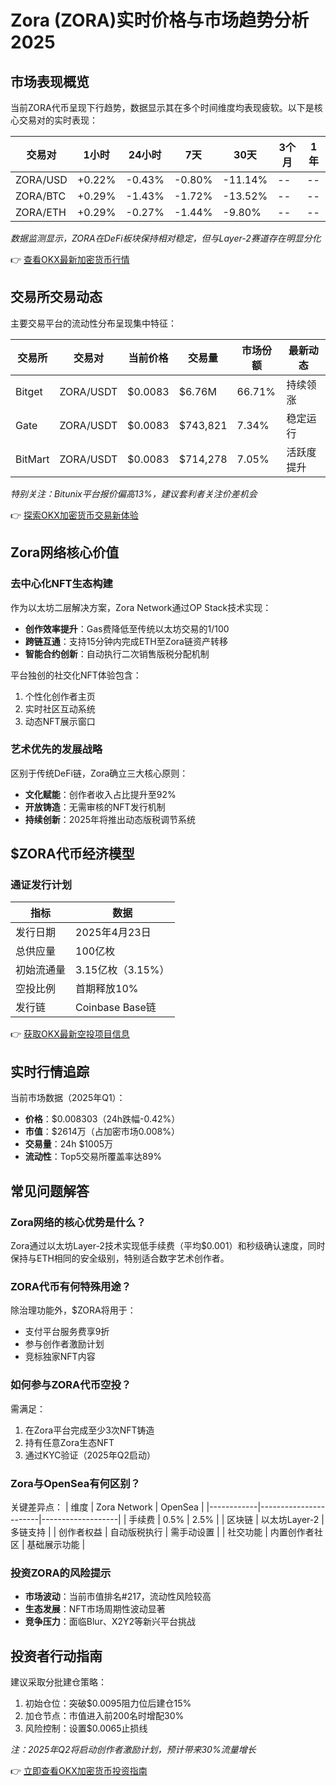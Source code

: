# Zora (ZORA)实时价格与市场趋势分析 2025

## 市场表现概览

当前ZORA代币呈现下行趋势，数据显示其在多个时间维度均表现疲软。以下是核心交易对的实时表现：

| 交易对       | 1小时 | 24小时 | 7天   | 30天    | 3个月 | 1年  |
|--------------|-------|--------|-------|---------|-------|------|
| ZORA/USD     | +0.22%| -0.43% | -0.80%| -11.14% | --    | --   |
| ZORA/BTC     | +0.29%| -1.43% | -1.72%| -13.52% | --    | --   |
| ZORA/ETH     | +0.29%| -0.27% | -1.44%| -9.80%  | --    | --   |

*数据监测显示，ZORA在DeFi板块保持相对稳定，但与Layer-2赛道存在明显分化*

👉 [查看OKX最新加密货币行情](https://bit.ly/okx_welcome)

## 交易所交易动态

主要交易平台的流动性分布呈现集中特征：

| 交易所   | 交易对       | 当前价格 | 交易量       | 市场份额 | 最新动态 |
|----------|--------------|----------|--------------|----------|----------|
| Bitget   | ZORA/USDT    | $0.0083  | $6.76M       | 66.71%   | 持续领涨 |
| Gate     | ZORA/USDT    | $0.0083  | $743,821     | 7.34%    | 稳定运行 |
| BitMart  | ZORA/USDT    | $0.0083  | $714,278     | 7.05%    | 活跃度提升 |

*特别关注：Bitunix平台报价偏高13%，建议套利者关注价差机会*

👉 [探索OKX加密货币交易新体验](https://bit.ly/okx_welcome)

## Zora网络核心价值

### 去中心化NFT生态构建

作为以太坊二层解决方案，Zora Network通过OP Stack技术实现：

- **创作效率提升**：Gas费降低至传统以太坊交易的1/100
- **跨链互通**：支持15分钟内完成ETH至Zora链资产转移
- **智能合约创新**：自动执行二次销售版税分配机制

平台独创的社交化NFT体验包含：
1. 个性化创作者主页
2. 实时社区互动系统
3. 动态NFT展示窗口

### 艺术优先的发展战略

区别于传统DeFi链，Zora确立三大核心原则：
- **文化赋能**：创作者收入占比提升至92%
- **开放铸造**：无需审核的NFT发行机制
- **持续创新**：2025年将推出动态版税调节系统

## $ZORA代币经济模型

### 通证发行计划

| 指标          | 数据                 |
|---------------|----------------------|
| 发行日期      | 2025年4月23日        |
| 总供应量      | 100亿枚              |
| 初始流通量    | 3.15亿枚（3.15%）    |
| 空投比例      | 首期释放10%          |
| 发行链        | Coinbase Base链      |

👉 [获取OKX最新空投项目信息](https://bit.ly/okx_welcome)

## 实时行情追踪

当前市场数据（2025年Q1）：
- **价格**：$0.008303（24h跌幅-0.42%）
- **市值**：$2614万（占加密市场0.008%）
- **交易量**：24h $1005万
- **流动性**：Top5交易所覆盖率达89%

## 常见问题解答

### Zora网络的核心优势是什么？
Zora通过以太坊Layer-2技术实现低手续费（平均$0.001）和秒级确认速度，同时保持与ETH相同的安全级别，特别适合数字艺术创作者。

### ZORA代币有何特殊用途？
除治理功能外，$ZORA将用于：
- 支付平台服务费享9折
- 参与创作者激励计划
- 竞标独家NFT内容

### 如何参与ZORA代币空投？
需满足：
1. 在Zora平台完成至少3次NFT铸造
2. 持有任意Zora生态NFT
3. 通过KYC验证（2025年Q2启动）

### Zora与OpenSea有何区别？
关键差异点：
| 维度       | Zora Network          | OpenSea           |
|------------|-----------------------|-------------------|
| 手续费     | 0.5%                  | 2.5%              |
| 区块链     | 以太坊Layer-2         | 多链支持          |
| 创作者权益 | 自动版税执行          | 需手动设置        |
| 社交功能   | 内置创作者社区        | 基础展示功能      |

### 投资ZORA的风险提示
- **市场波动**：当前市值排名#217，流动性风险较高
- **生态发展**：NFT市场周期性波动显著
- **竞争压力**：面临Blur、X2Y2等新兴平台挑战

## 投资者行动指南

建议采取分批建仓策略：
1. 初始仓位：突破$0.0095阻力位后建仓15%
2. 加仓节点：市值进入前200名时增配30%
3. 风险控制：设置$0.0065止损线

*注：2025年Q2将启动创作者激励计划，预计带来30%流量增长*

👉 [立即查看OKX加密货币投资指南](https://bit.ly/okx_welcome)